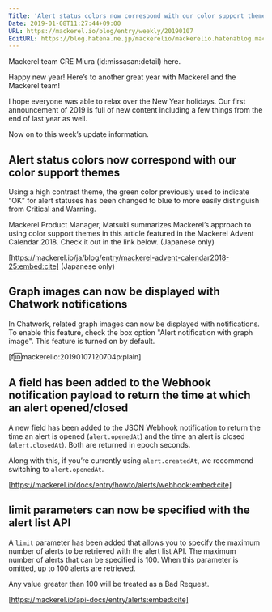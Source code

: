 ```yaml
---
Title: 'Alert status colors now correspond with our color support themes and more '
Date: 2019-01-08T11:27:44+09:00
URL: https://mackerel.io/blog/entry/weekly/20190107
EditURL: https://blog.hatena.ne.jp/mackerelio/mackerelio.hatenablog.mackerel.io/atom/entry/10257846132700576690
---
```


Mackerel team CRE Miura (id:missasan:detail) here.

Happy new year! Here’s to another great year with Mackerel and the Mackerel team! 

I hope everyone was able to relax over the New Year holidays. Our first announcement of 2019 is full of new content including a few things from the end of last year as well.

Now on to this week’s update information.

## Alert status colors now correspond with our color support themes 

Using a high contrast theme, the green color previously used to indicate “OK” for alert statuses has been changed to blue to more easily distinguish from Critical and Warning.

Mackerel Product Manager, Matsuki summarizes Mackerel’s approach to using color support themes in this article featured in the Mackerel Advent Calendar 2018. Check it out in the link below. (Japanese only)

[https://mackerel.io/ja/blog/entry/mackerel-advent-calendar2018-25:embed:cite] (Japanese only) 

## Graph images can now be displayed with Chatwork notifications

In Chatwork, related graph images can now be displayed with notifications. To enable this feature, check the box option "Alert notification with graph image". This feature is turned on by default.

[f:id:mackerelio:20190107120704p:plain]

## A field has been added to the Webhook notification payload to return the time at which an alert opened/closed 

A new field has been added to the JSON Webhook notification to return the time an alert is opened (`alert.openedAt`) and the time an alert is closed (`alert.closedAt`). Both are returned in epoch seconds.

Along with this, if you’re currently using `alert.createdAt`, we recommend switching to `alert.openedAt`.

[https://mackerel.io/docs/entry/howto/alerts/webhook:embed:cite]

## limit parameters can now be specified with the alert list API

A `limit` parameter has been added that allows you to specify the maximum number of alerts to be retrieved with the alert list API. The maximum number of alerts that can be specified is 100. When this parameter is omitted, up to 100 alerts are retrieved.

Any value greater than 100 will be treated as a Bad Request.

[https://mackerel.io/api-docs/entry/alerts:embed:cite]
